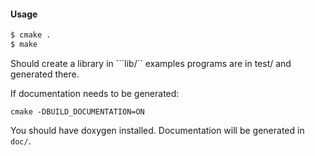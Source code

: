 #### Usage

```bash
$ cmake .
$ make 
```

Should create a library in ```lib/``
examples programs are in test/ and generated there.

If documentation needs to be generated:
```
cmake -DBUILD_DOCUMENTATION=ON
```
You should have doxygen installed. Documentation will be generated in ```doc/```.
